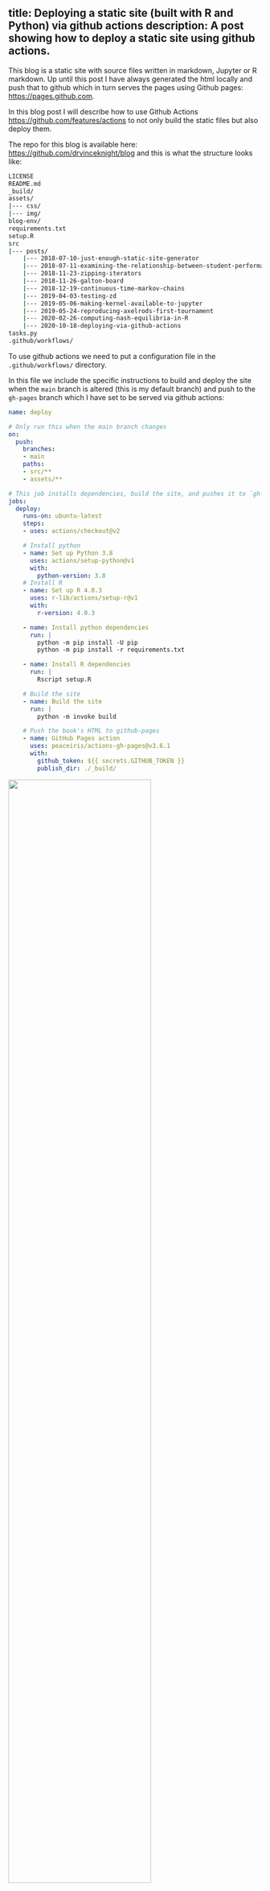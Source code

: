 title: Deploying a static site (built with R and Python) via github actions
description: A post showing how to deploy a static site using github actions.
---

This blog is a static site with source files written in markdown, Jupyter or R
markdown. Up until this post I have always generated the html locally and push
that to github which in turn serves the pages using Github pages:
<https://pages.github.com>.

In this blog post I will describe how to use Github Actions
<https://github.com/features/actions> to not only build the static files but also
deploy them.

The repo for this blog is available here:
<https://github.com/drvinceknight/blog>
and this is what the structure looks like:


```bash
LICENSE
README.md
_build/
assets/
|--- css/
|--- img/
blog-env/
requirements.txt
setup.R
src
|--- posts/
    |--- 2018-07-10-just-enough-static-site-generator
    |--- 2018-07-11-examining-the-relationship-between-student-performance-and-video-interactions
    |--- 2018-11-23-zipping-iterators
    |--- 2018-11-26-galton-board
    |--- 2018-12-19-continuous-time-markov-chains
    |--- 2019-04-03-testing-zd
    |--- 2019-05-06-making-kernel-available-to-jupyter
    |--- 2019-05-24-reproducing-axelrods-first-tournament
    |--- 2020-02-26-computing-nash-equilibria-in-R
    |--- 2020-10-18-deploying-via-github-actions
tasks.py
.github/workflows/
```

To use github actions we need to put a configuration file in the
`.github/workflows/` directory.

In this file we include the specific instructions to build and deploy the site
when the `main` branch is altered (this is my default branch) and push to the
`gh-pages`
branch which I have set to be served via github actions:

```yml
name: deploy

# Only run this when the main branch changes
on:
  push:
    branches:
    - main
    paths:
    - src/**
    - assets/**

# This job installs dependencies, build the site, and pushes it to `gh-pages``
jobs:
  deploy:
    runs-on: ubuntu-latest
    steps:
    - uses: actions/checkout@v2

    # Install python
    - name: Set up Python 3.8
      uses: actions/setup-python@v1
      with:
        python-version: 3.8
    # Install R
    - name: Set up R 4.0.3
      uses: r-lib/actions/setup-r@v1
      with:
        r-version: 4.0.3

    - name: Install python dependencies
      run: |
        python -m pip install -U pip
        python -m pip install -r requirements.txt

    - name: Install R dependencies
      run: |
        Rscript setup.R

    # Build the site
    - name: Build the site
      run: |
        python -m invoke build

    # Push the book's HTML to github-pages
    - name: GitHub Pages action
      uses: peaceiris/actions-gh-pages@v3.6.1
      with:
        github_token: ${{ secrets.GITHUB_TOKEN }}
        publish_dir: ./_build/
```


<img src="/{{root}}/assets/img/2020-10-18-deploying-via-github-actions/main.png"
     class="img-fluid rounded mx-auto d-block"
     width="75%">

This setting is accessible via the specific repository's settings page.

There are three bespoke tasks:

- Install python dependencies: `python -m pip install -r requirements.txt`
- Install R dependencies: `Rscript setup.R`
- Build the site: `python -m invoke build`

This latter task makes use of the python library `invoke`
<http://www.pyinvoke.org> which is similar to `make` and allows me to abstract
the specific task of going through all the files in `posts`. Depending on the
suffix (`.md`, `.ipynb` or `.Rmd`) the html file is built and moved to
`_build`. Finally, all the `assets` (including images) are also moved to
`_build`.

The other tasks are all github actions that:

- Install Python
- Install R
- Put the contents of `_build` on the `gh-pages` branch. Note that all other
  files are not on that branch.
